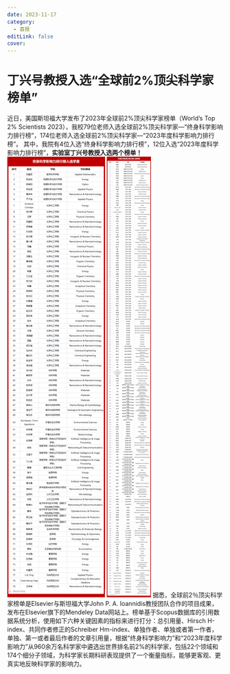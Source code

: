 ```yaml
---
date: 2023-11-17
category:
  - 喜报
editLink: false
cover: 
---
```



# 丁兴号教授入选“全球前2%顶尖科学家榜单” 

近日，美国斯坦福大学发布了2023年全球前2%顶尖科学家榜单（World’s Top 2% Scientists 2023），<!-- more -->我校79位老师入选全球前2%顶尖科学家—“终身科学影响力排行榜”，174位老师入选全球前2%顶尖科学家—“2023年度科学影响力排行榜”。
其中，我院有4位入选“终身科学影响力排行榜”，12位入选“2023年度科学影响力排行榜”，**实验室丁兴号教授入选两个榜单！**
![](/news/newsimage/20231117_1.png)
![](/news/newsimage/20231117_2.png)
据悉，全球前2％顶尖科学家榜单是Elsevier与斯坦福大学John P. A. Ioannidis教授团队合作的项目成果，发布在Elsevier旗下的Mendeley Data网站上。榜单基于Scopus数据库的引用数据系统分析，使用如下六种关键因素的指标来进行打分：总引用量、Hirsch H-index、共同作者修正的Schreiber Hm-index、单独作者、单独或者第一作者，单独、第一或者最后作者的文章引用量，根据“终身科学影响力”和“2023年度科学影响力”从960余万名科学家中遴选出世界排名前2%的科学家，包括22个领域和174个细分子领域，为科学家长期科研表现提供了一个衡量指标，能够更客观、更真实地反映科学家的影响力。



